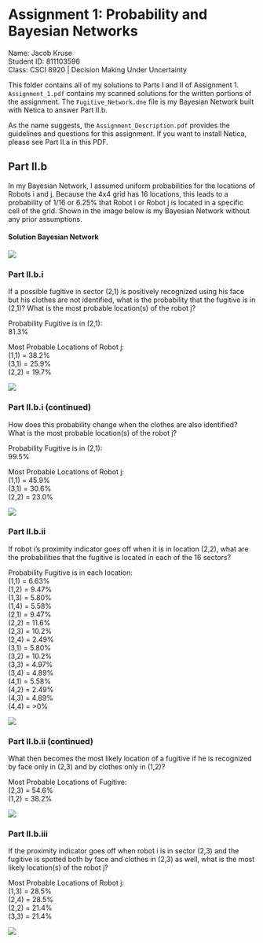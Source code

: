 # Assignment 1: Probability and Bayesian Networks
Name: Jacob Kruse<br>
Student ID: 811103596<br>
Class: CSCI 8920 | Decision Making Under Uncertainty<br>

This folder contains all of my solutions to Parts I and II of Assignment 1. `Assignment_1.pdf` contains my scanned solutions for the written portions of the assignment. The `Fugitive_Network.dne` file is my Bayesian Network built with Netica to answer Part II.b.

As the name suggests, the `Assignment_Description.pdf` provides the guidelines and questions for this assignment. If you want to install Netica, please see Part II.a in this PDF. 

## Part II.b
In my Bayesian Network, I assumed uniform probabilities for the locations of Robots i and j. Because the 4x4 grid has 16 locations, this leads to a probability of 1/16 or 6.25% that Robot i or Robot j is located in a specific cell of the grid. Shown in the image below is my Bayesian Network without any prior assumptions.

#### Solution Bayesian Network
![](img/Main.png)

### Part II.b.i
If a possible fugitive in sector (2,1) is positively recognized using his face but his clothes are not identified, what is the probability that the fugitive is in (2,1)? What is the most probable location(s) of the robot j?

Probability Fugitive is in (2,1):<br>
81.3%

Most Probable Locations of Robot j:<br>
(1,1) = 38.2%<br>
(3,1) = 25.9%<br>
(2,2) = 19.7%

![](img/ia.png)

### Part II.b.i (continued)
How does this probability change when the clothes are also identified? What is the most probable location(s) of the robot j?

Probability Fugitive is in (2,1):<br>
99.5%

Most Probable Locations of Robot j:<br>
(1,1) = 45.9%<br>
(3,1) = 30.6%<br>
(2,2) = 23.0%

![](img/ib.png)

### Part II.b.ii
If robot i’s proximity indicator goes off when it is in location (2,2), what are the probabilities that the fugitive is located in each of the 16 sectors?

Probability Fugitive is in each location:<br>
(1,1) = 6.63%<br>
(1,2) = 9.47%<br>
(1,3) = 5.80%<br>
(1,4) = 5.58%<br>
(2,1) = 9.47%<br>
(2,2) = 11.6%<br>
(2,3) = 10.2%<br>
(2,4) = 2.49%<br>
(3,1) = 5.80%<br>
(3,2) = 10.2%<br>
(3,3) = 4.97%<br>
(3,4) = 4.89%<br>
(4,1) = 5.58%<br>
(4,2) = 2.49%<br>
(4,3) = 4.89%<br>
(4,4) = >0%

![](img/iia.png)

### Part II.b.ii (continued)
What then becomes the most likely location of a fugitive if he is recognized by face only in (2,3) and by clothes only in (1,2)?

Most Probable Locations of Fugitive:<br>
(2,3) = 54.6%<br>
(1,2) = 38.2%

![](img/iib.png)

### Part II.b.iii
If the proximity indicator goes off when robot i is in sector (2,3) and the fugitive is spotted both by face and clothes in (2,3) as well, what is the most likely location(s) of the robot j?

Most Probable Locations of Robot j:<br>
(1,3) = 28.5%<br>
(2,4) = 28.5%<br>
(2,2) = 21.4%<br>
(3,3) = 21.4%

![](img/iii.png)
